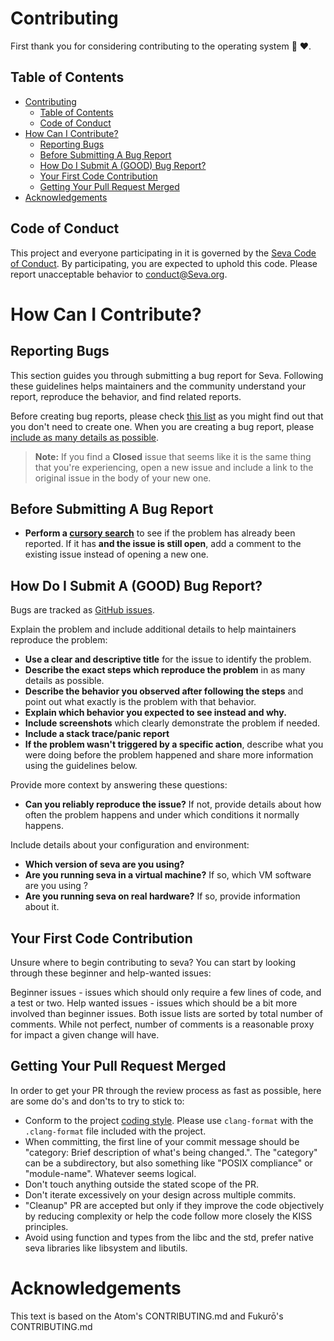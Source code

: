# Contributing

First thank you for considering contributing to the operating system :hugs: ❤️.

## Table of Contents

- [Contributing](#contributing)
  - [Table of Contents](#table-of-contents)
  - [Code of Conduct](#code-of-conduct)
- [How Can I Contribute?](#how-can-i-contribute)
  - [Reporting Bugs](#reporting-bugs)
  - [Before Submitting A Bug Report](#before-submitting-a-bug-report)
  - [How Do I Submit A (GOOD) Bug Report?](#how-do-i-submit-a-good-bug-report)
  - [Your First Code Contribution](#your-first-code-contribution)
  - [Getting Your Pull Request Merged](#getting-your-pull-request-merged)
- [Acknowledgements](#acknowledgements)

## Code of Conduct

This project and everyone participating in it is governed by the [Seva Code of Conduct](code_of_conduct.md). By participating, you are expected to uphold this code.
Please report unacceptable behavior to [conduct@Seva.org](mailto:conduct@Seva.org).

# How Can I Contribute?

## Reporting Bugs

This section guides you through submitting a bug report for Seva. Following these guidelines helps maintainers and the community understand your report, reproduce the behavior, and find related reports.

Before creating bug reports, please check [this list](#before-submitting-a-bug-report) as you might find out that you don't need to create one. When you are creating a bug report, please [include as many details as possible](#how-do-i-submit-a-good-bug-report).

> **Note:** If you find a **Closed** issue that seems like it is the same thing that you're experiencing, open a new issue and include a link to the original issue in the body of your new one.

## Before Submitting A Bug Report

- **Perform a [cursory search](https://github.com/search?q=is%3Aissue+user%3ASeva)** to see if the problem has already been reported. If it has **and the issue is still open**, add a comment to the existing issue instead of opening a new one.

## How Do I Submit A (GOOD) Bug Report?

Bugs are tracked as [GitHub issues](https://guides.github.com/features/issues/).

Explain the problem and include additional details to help maintainers reproduce the problem:

- **Use a clear and descriptive title** for the issue to identify the problem.
- **Describe the exact steps which reproduce the problem** in as many details as possible.
- **Describe the behavior you observed after following the steps** and point out what exactly is the problem with that behavior.
- **Explain which behavior you expected to see instead and why.**
- **Include screenshots** which clearly demonstrate the problem if needed.
- **Include a stack trace/panic report**
- **If the problem wasn't triggered by a specific action**, describe what you were doing before the problem happened and share more information using the guidelines below.

Provide more context by answering these questions:

- **Can you reliably reproduce the issue?** If not, provide details about how often the problem happens and under which conditions it normally happens.

Include details about your configuration and environment:

- **Which version of seva are you using?**
- **Are you running seva in a virtual machine?** If so, which VM software are you using ?
- **Are you running seva on real hardware?** If so, provide information about it.

## Your First Code Contribution

Unsure where to begin contributing to seva? You can start by looking through these beginner and help-wanted issues:

Beginner issues - issues which should only require a few lines of code, and a test or two.
Help wanted issues - issues which should be a bit more involved than beginner issues.
Both issue lists are sorted by total number of comments. While not perfect, number of comments is a reasonable proxy for impact a given change will have.

## Getting Your Pull Request Merged

In order to get your PR through the review process as fast as possible, here are some do's and don'ts to try to stick to:

- Conform to the project [coding style](coding_style.md). Please use `clang-format` with the `.clang-format` file included with the project.
- When committing, the first line of your commit message should be "category: Brief description of what's being changed.". The "category" can be a subdirectory, but also something like "POSIX compliance" or "module-name". Whatever seems logical.
- Don't touch anything outside the stated scope of the PR.
- Don't iterate excessively on your design across multiple commits.
- "Cleanup" PR are accepted but only if they improve the code objectively by reducing complexity or help the code follow more closely the KISS principles.
- Avoid using function and types from the libc and the std, prefer native seva libraries like libsystem and libutils.

# Acknowledgements

This text is based on the Atom's CONTRIBUTING.md and Fukurō's CONTRIBUTING.md
